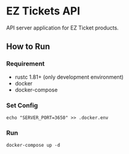 # EZ Tickets API

API server application for EZ Ticket products.  


## How to Run

### Requirement
- rustc 1.81+ (only development environment)
- docker
- docker-compose

### Set Config
```shell
echo "SERVER_PORT=3650" >> .docker.env
```

### Run
```shell
docker-compose up -d
```
